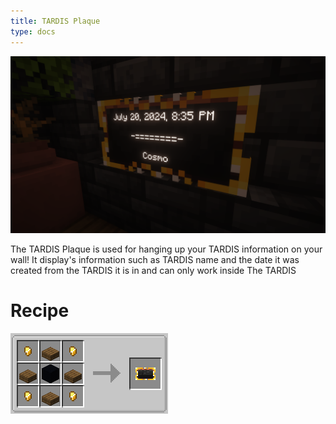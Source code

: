 ```yaml
---
title: TARDIS Plaque
type: docs
---
```


![TARDIS Plaque](images/plaque.png)

The TARDIS Plaque is used for hanging up your TARDIS information on your wall!
It display's information such as TARDIS name and the date it was created from the TARDIS it is in and can only work inside The TARDIS

# Recipe

![Plaque Recipe](images/plaque/recipe.png)